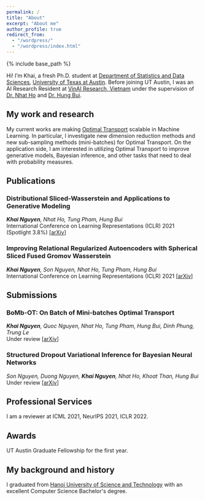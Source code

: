 ```yaml
---
permalink: /
title: "About"
excerpt: "About me"
author_profile: true
redirect_from: 
  - "/wordpress/"
  - "/wordpress/index.html"
---
```


{% include base_path %}

   
Hi! I’m Khai, a fresh Ph.D. student at [Department of Statistics and Data Sciences](https://stat.utexas.edu/), [University of Texas at Austin](https://www.utexas.edu/). Before joining UT Austin, I was an AI Research Resident at [VinAI Research, Vietnam](http://www.vinai.io) under the supervision of  [Dr. Nhat Ho](https://nhatptnk8912.github.io/) and [Dr. Hung Bui](https://sites.google.com/site/buihhung/). 
## My work and research
My current works are making [Optimal Transport](https://en.wikipedia.org/wiki/Transportation_theory_(mathematics)) scalable in Machine Learning. In particular, I investigate new dimension reduction methods and new sub-sampling methods (mini-batches) for Optimal Transport. On the application side, I am interested in utilizing Optimal Transport to improve generative models, Bayesian inference, and other tasks that need to deal with probability measures.
## Publications
### Distributional Sliced-Wasserstein and Applications to Generative Modeling
***Khai Nguyen**, Nhat Ho, Tung Pham, Hung Bui*  
International Conference on Learning Representations (ICLR) 2021 (Spotlight 3.8%) [[arXiv](https://arxiv.org/abs/2002.07367)]
### Improving Relational Regularized Autoencoders with Spherical Sliced Fused Gromov Wasserstein
***Khai Nguyen**, Son Nguyen, Nhat Ho, Tung Pham, Hung Bui*  
International Conference on Learning Representations (ICLR) 2021 [[arXiv](https://arxiv.org/abs/2010.01787)]
## Submissions
### BoMb-OT: On Batch of Mini-batches Optimal Transport 
***Khai Nguyen**, Quoc Nguyen, Nhat Ho, Tung Pham, Hung Bui, Dinh Phung, Trung Le*  
Under review [[arXiv](https://arxiv.org/abs/2102.05912)]
### Structured Dropout Variational Inference for Bayesian Neural Networks
*Son Nguyen, Duong Nguyen, **Khai Nguyen**, Nhat Ho, Khoat Than, Hung Bui*  
Under review [[arXiv](https://arxiv.org/abs/2102.07927)]
## Professional Services
I am a reviewer at ICML 2021, NeurIPS 2021, ICLR 2022.
## Awards
UT Austin Graduate Fellowship for the first year.
## My background and history
I graduated from  [Hanoi University of Science and Technology](https://soict.hust.edu.vn/) with an excellent Computer Science Bachelor's degree.
